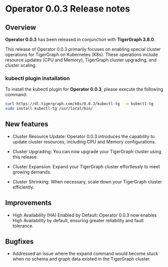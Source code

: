 # Operator 0.0.3 Release notes

## Overview

**Operator 0.0.3** has been released in conjunction with **TigerGraph 3.8.0**.

This release of Operator 0.0.3 primarily focuses on enabling special cluster operations for TigerGraph on Kubernetes (K8s). These operations include resource updates (CPU and Memory), TigerGraph cluster upgrading, and cluster scaling.

### kubectl plugin installation

To install the kubectl plugin for **Operator 0.0.3**, please execute the following command:

```bash
curl https://dl.tigergraph.com/k8s/0.0.3/kubectl-tg  -o kubectl-tg
sudo install kubectl-tg /usr/local/bin/
```

## New features

- Cluster Resource Update: Operator 0.0.3 introduces the capability to update cluster resources, including CPU and Memory configurations.

- Cluster Upgrading: You can now upgrade your TigerGraph cluster using this release.

- Cluster Expansion: Expand your TigerGraph cluster effortlessly to meet growing demands.

- Cluster Shrinking: When necessary, scale down your TigerGraph cluster efficiently.

## Improvements

- High Availability (HA) Enabled by Default: Operator 0.0.3 now enables High Availability by default, ensuring greater reliability and fault tolerance.

## Bugfixes

- Addressed an issue where the expand command would become stuck when no schema and graph data existed in the TigerGraph cluster.
